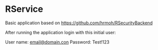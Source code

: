 # RService
Basic application based on https://github.com/hrmoh/RSecurityBackend

After running the application login with this initial user:

User name: email@domain.con
Password: Test!123
